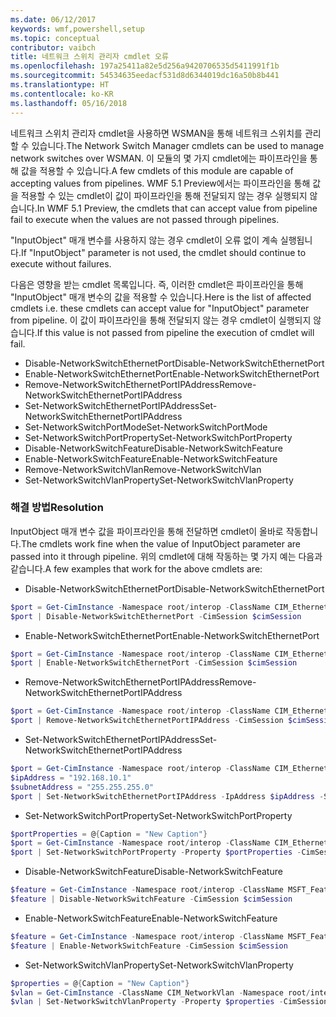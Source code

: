 ```yaml
---
ms.date: 06/12/2017
keywords: wmf,powershell,setup
ms.topic: conceptual
contributor: vaibch
title: 네트워크 스위치 관리자 cmdlet 오류
ms.openlocfilehash: 197a25411a82e5d256a9420706535d5411991f1b
ms.sourcegitcommit: 54534635eedacf531d8d6344019dc16a50b8b441
ms.translationtype: HT
ms.contentlocale: ko-KR
ms.lasthandoff: 05/16/2018
---
```

<span data-ttu-id="7f42d-103">네트워크 스위치 관리자 cmdlet을 사용하면 WSMAN을 통해 네트워크 스위치를 관리할 수 있습니다.</span><span class="sxs-lookup"><span data-stu-id="7f42d-103">The Network Switch Manager cmdlets can be used to manage network switches over WSMAN.</span></span>
<span data-ttu-id="7f42d-104">이 모듈의 몇 가지 cmdlet에는 파이프라인을 통해 값을 적용할 수 있습니다.</span><span class="sxs-lookup"><span data-stu-id="7f42d-104">A few cmdlets of this module are capable of accepting values from pipelines.</span></span>
<span data-ttu-id="7f42d-105">WMF 5.1 Preview에서는 파이프라인을 통해 값을 적용할 수 있는 cmdlet이 값이 파이프라인을 통해 전달되지 않는 경우 실행되지 않습니다.</span><span class="sxs-lookup"><span data-stu-id="7f42d-105">In WMF 5.1 Preview, the cmdlets that can accept value from pipeline fail to execute when the values are not passed through pipelines.</span></span>

<span data-ttu-id="7f42d-106">"InputObject" 매개 변수를 사용하지 않는 경우 cmdlet이 오류 없이 계속 실행됩니다.</span><span class="sxs-lookup"><span data-stu-id="7f42d-106">If "InputObject" parameter is not used, the cmdlet should continue to execute without failures.</span></span>

<span data-ttu-id="7f42d-107">다음은 영향을 받는 cmdlet 목록입니다. 즉, 이러한 cmdlet은 파이프라인을 통해 "InputObject" 매개 변수의 값을 적용할 수 있습니다.</span><span class="sxs-lookup"><span data-stu-id="7f42d-107">Here is the list of affected cmdlets i.e. these cmdlets can accept value for "InputObject" parameter from pipeline.</span></span>
<span data-ttu-id="7f42d-108">이 값이 파이프라인을 통해 전달되지 않는 경우 cmdlet이 실행되지 않습니다.</span><span class="sxs-lookup"><span data-stu-id="7f42d-108">If this value is not passed from pipeline the execution of cmdlet will fail.</span></span>

- <span data-ttu-id="7f42d-109">Disable-NetworkSwitchEthernetPort</span><span class="sxs-lookup"><span data-stu-id="7f42d-109">Disable-NetworkSwitchEthernetPort</span></span>
- <span data-ttu-id="7f42d-110">Enable-NetworkSwitchEthernetPort</span><span class="sxs-lookup"><span data-stu-id="7f42d-110">Enable-NetworkSwitchEthernetPort</span></span>
- <span data-ttu-id="7f42d-111">Remove-NetworkSwitchEthernetPortIPAddress</span><span class="sxs-lookup"><span data-stu-id="7f42d-111">Remove-NetworkSwitchEthernetPortIPAddress</span></span>
- <span data-ttu-id="7f42d-112">Set-NetworkSwitchEthernetPortIPAddress</span><span class="sxs-lookup"><span data-stu-id="7f42d-112">Set-NetworkSwitchEthernetPortIPAddress</span></span>
- <span data-ttu-id="7f42d-113">Set-NetworkSwitchPortMode</span><span class="sxs-lookup"><span data-stu-id="7f42d-113">Set-NetworkSwitchPortMode</span></span>
- <span data-ttu-id="7f42d-114">Set-NetworkSwitchPortProperty</span><span class="sxs-lookup"><span data-stu-id="7f42d-114">Set-NetworkSwitchPortProperty</span></span>
- <span data-ttu-id="7f42d-115">Disable-NetworkSwitchFeature</span><span class="sxs-lookup"><span data-stu-id="7f42d-115">Disable-NetworkSwitchFeature</span></span>
- <span data-ttu-id="7f42d-116">Enable-NetworkSwitchFeature</span><span class="sxs-lookup"><span data-stu-id="7f42d-116">Enable-NetworkSwitchFeature</span></span>
- <span data-ttu-id="7f42d-117">Remove-NetworkSwitchVlan</span><span class="sxs-lookup"><span data-stu-id="7f42d-117">Remove-NetworkSwitchVlan</span></span>
- <span data-ttu-id="7f42d-118">Set-NetworkSwitchVlanProperty</span><span class="sxs-lookup"><span data-stu-id="7f42d-118">Set-NetworkSwitchVlanProperty</span></span>

### <a name="resolution"></a><span data-ttu-id="7f42d-119">해결 방법</span><span class="sxs-lookup"><span data-stu-id="7f42d-119">Resolution</span></span>
<span data-ttu-id="7f42d-120">InputObject 매개 변수 값을 파이프라인을 통해 전달하면 cmdlet이 올바로 작동합니다.</span><span class="sxs-lookup"><span data-stu-id="7f42d-120">The cmdlets work fine when the value of InputObject parameter are passed into it through pipeline.</span></span> <span data-ttu-id="7f42d-121">위의 cmdlet에 대해 작동하는 몇 가지 예는 다음과 같습니다.</span><span class="sxs-lookup"><span data-stu-id="7f42d-121">A few examples that work for the above cmdlets are:</span></span>

- <span data-ttu-id="7f42d-122">Disable-NetworkSwitchEthernetPort</span><span class="sxs-lookup"><span data-stu-id="7f42d-122">Disable-NetworkSwitchEthernetPort</span></span>
```powershell
$port = Get-CimInstance -Namespace root/interop -ClassName CIM_EthernetPort -CimSession $cimSession | Select-Object -First 1
$port | Disable-NetworkSwitchEthernetPort -CimSession $cimSession
```

- <span data-ttu-id="7f42d-123">Enable-NetworkSwitchEthernetPort</span><span class="sxs-lookup"><span data-stu-id="7f42d-123">Enable-NetworkSwitchEthernetPort</span></span>
```powershell
$port = Get-CimInstance -Namespace root/interop -ClassName CIM_EthernetPort -CimSession $cimSession | Select-Object -First 1
$port | Enable-NetworkSwitchEthernetPort -CimSession $cimSession
```

- <span data-ttu-id="7f42d-124">Remove-NetworkSwitchEthernetPortIPAddress</span><span class="sxs-lookup"><span data-stu-id="7f42d-124">Remove-NetworkSwitchEthernetPortIPAddress</span></span>
```powershell
$port = Get-CimInstance -Namespace root/interop -ClassName CIM_EthernetPort -CimSession $cimSession | Select-Object -First 1
$port | Remove-NetworkSwitchEthernetPortIPAddress -CimSession $cimSession
```

- <span data-ttu-id="7f42d-125">Set-NetworkSwitchEthernetPortIPAddress</span><span class="sxs-lookup"><span data-stu-id="7f42d-125">Set-NetworkSwitchEthernetPortIPAddress</span></span>
```powershell
$port = Get-CimInstance -Namespace root/interop -ClassName CIM_EthernetPort -CimSession $cimSession | Select-Object -First 1
$ipAddress = "192.168.10.1"
$subnetAddress = "255.255.255.0"
$port | Set-NetworkSwitchEthernetPortIPAddress -IpAddress $ipAddress -SubnetAddress $subnetAddress -CimSession $cimSession
```

- <span data-ttu-id="7f42d-126">Set-NetworkSwitchPortProperty</span><span class="sxs-lookup"><span data-stu-id="7f42d-126">Set-NetworkSwitchPortProperty</span></span>
```powershell
$portProperties = @{Caption = "New Caption"}
$port = Get-CimInstance -Namespace root/interop -ClassName CIM_EthernetPort -CimSession $cimSession | Select-Object -First 1
$port | Set-NetworkSwitchPortProperty -Property $portProperties -CimSession $cimSession
```

- <span data-ttu-id="7f42d-127">Disable-NetworkSwitchFeature</span><span class="sxs-lookup"><span data-stu-id="7f42d-127">Disable-NetworkSwitchFeature</span></span>
```powershell
$feature = Get-CimInstance -Namespace root/interop -ClassName MSFT_Feature -CimSession $cimSession | Select-Object -First 1
$feature | Disable-NetworkSwitchFeature -CimSession $cimSession
```

- <span data-ttu-id="7f42d-128">Enable-NetworkSwitchFeature</span><span class="sxs-lookup"><span data-stu-id="7f42d-128">Enable-NetworkSwitchFeature</span></span>
```powershell
$feature = Get-CimInstance -Namespace root/interop -ClassName MSFT_Feature -CimSession $cimSession | Select-Object -First 1
$feature | Enable-NetworkSwitchFeature -CimSession $cimSession
```

- <span data-ttu-id="7f42d-129">Set-NetworkSwitchVlanProperty</span><span class="sxs-lookup"><span data-stu-id="7f42d-129">Set-NetworkSwitchVlanProperty</span></span>
```powershell
$properties = @{Caption = "New Caption"}
$vlan = Get-CimInstance -ClassName CIM_NetworkVlan -Namespace root/interop -CimSession $cimSession | Select-Object -First 1
$vlan | Set-NetworkSwitchVlanProperty -Property $properties -CimSession $cimSession
```
